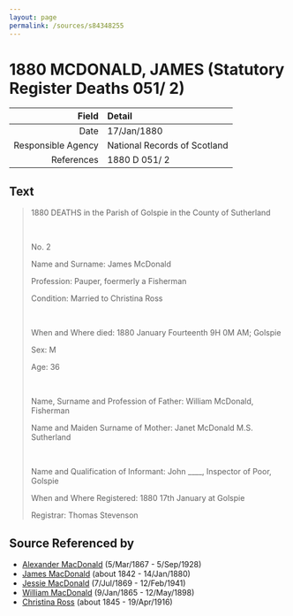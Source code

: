 ```yaml
---
layout: page
permalink: /sources/s84348255
---
```


# 1880 MCDONALD, JAMES (Statutory Register Deaths 051/ 2)

Field | Detail
---:|:---
Date | 17/Jan/1880
Responsible Agency | National Records of Scotland
References | 1880 D 051/ 2

## Text

> 1880 DEATHS in the Parish of Golspie in the County of Sutherland
>
> <br/>
>
> No. 2
>
> Name and Surname: James McDonald
>
> Profession: Pauper, foermerly a Fisherman
>
> Condition: Married to Christina Ross
>
> <br/>
>
> When and Where died: 1880 January Fourteenth 9H 0M AM; Golspie
>
> Sex: M
>
> Age: 36
>
> <br/>
>
> Name, Surname and Profession of Father: William McDonald, Fisherman
>
> Name and Maiden Surname of Mother: Janet McDonald M.S. Sutherland
>
> <br/>
>
> Name and Qualification of Informant: John ____, Inspector of Poor, Golspie
>
> When and Where Registered: 1880 17th January at Golspie
>
> Registrar: Thomas Stevenson
>

## Source Referenced by

* [Alexander MacDonald](../people/@81905126@-alexander-macdonald-b1867-3-5-d1928-9-5.md) (5/Mar/1867 - 5/Sep/1928)
* [James MacDonald](../people/@74881641@-james-macdonald-b1842-d1880-1-14.md) (about 1842 - 14/Jan/1880)
* [Jessie MacDonald](../people/@97412403@-jessie-macdonald-b1869-7-7-d1941-2-12.md) (7/Jul/1869 - 12/Feb/1941)
* [William MacDonald](../people/@76505641@-william-macdonald-b1865-1-9-d1898-5-12.md) (9/Jan/1865 - 12/May/1898)
* [Christina Ross](../people/@81183416@-christina-ross-b1845-d1916-4-19.md) (about 1845 - 19/Apr/1916)
